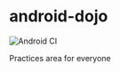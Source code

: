 # android-dojo
![Android CI](https://github.com/teamkaidee/android-dojo/workflows/Android%20CI/badge.svg)

Practices area for everyone
